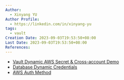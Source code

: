 ```yaml
---
Author:
  - Xinyang YU
Author Profile:
  - https://linkedin.com/in/xinyang-yu
tags:
  - vault
Creation Date: 2023-09-03T19:53:50+08:00
Last Date: 2023-09-03T19:53:50+08:00
References:
---
```

- [Vault Dynamic AWS Secret & Cross-account Demo](https://nlbsg.udemy.com/course/integrating-hashicorp-vault-with-aws/learn/lecture/23668930#overview)
- [Database Dynamic Credentials](https://nlbsg.udemy.com/course/integrating-hashicorp-vault-with-aws/learn/lecture/23875934#overview)
- [AWS Auth Method](https://nlbsg.udemy.com/course/integrating-hashicorp-vault-with-aws/learn/lecture/23668910#overview)